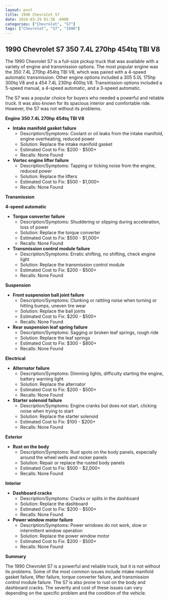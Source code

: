 ```yaml
---
layout: post
title: 1990 Chevrolet S7
date: 2024-03-29 01:38 -0400
categories: ["Chevrolet", "S7"]
tags: ["Chevrolet", "S7", "1990"]
---
```

## 1990 Chevrolet S7 350 7.4L 270hp 454tq TBI V8

The 1990 Chevrolet S7 is a full-size pickup truck that was available with a variety of engine and transmission options. The most popular engine was the 350 7.4L 270hp 454tq TBI V8, which was paired with a 4-speed automatic transmission. Other engine options included a 305 5.0L 175hp 300tq V8 and a 454 7.4L 230hp 400tq V8. Transmission options included a 5-speed manual, a 4-speed automatic, and a 3-speed automatic.

The S7 was a popular choice for buyers who needed a powerful and reliable truck. It was also known for its spacious interior and comfortable ride. However, the S7 was not without its problems.

**Engine**
**350 7.4L 270hp 454tq TBI V8**

* **Intake manifold gasket failure**
    * Description/Symptoms: Coolant or oil leaks from the intake manifold, engine overheating, reduced power
    * Solution: Replace the intake manifold gasket
    * Estimated Cost to Fix: $200 - $500+
    * Recalls: None Found
* **Vortec engine lifter failure**
    * Description/Symptoms: Tapping or ticking noise from the engine, reduced power
    * Solution: Replace the lifters
    * Estimated Cost to Fix: $500 - $1,000+
    * Recalls: None Found

**Transmission**

**4-speed automatic**

* **Torque converter failure**
    * Description/Symptoms: Shuddering or slipping during acceleration, loss of power
    * Solution: Replace the torque converter
    * Estimated Cost to Fix: $500 - $1,000+
    * Recalls: None Found
* **Transmission control module failure**
    * Description/Symptoms: Erratic shifting, no shifting, check engine light
    * Solution: Replace the transmission control module
    * Estimated Cost to Fix: $200 - $500+
    * Recalls: None Found

**Suspension**

* **Front suspension ball joint failure**
    * Description/Symptoms: Clunking or rattling noise when turning or hitting bumps, uneven tire wear
    * Solution: Replace the ball joints
    * Estimated Cost to Fix: $200 - $500+
    * Recalls: None Found
* **Rear suspension leaf spring failure**
    * Description/Symptoms: Sagging or broken leaf springs, rough ride
    * Solution: Replace the leaf springs
    * Estimated Cost to Fix: $300 - $800+
    * Recalls: None Found

**Electrical**

* **Alternator failure**
    * Description/Symptoms: Dimming lights, difficulty starting the engine, battery warning light
    * Solution: Replace the alternator
    * Estimated Cost to Fix: $200 - $500+
    * Recalls: None Found
* **Starter solenoid failure**
    * Description/Symptoms: Engine cranks but does not start, clicking noise when trying to start
    * Solution: Replace the starter solenoid
    * Estimated Cost to Fix: $100 - $200+
    * Recalls: None Found

**Exterior**

* **Rust on the body**
    * Description/Symptoms: Rust spots on the body panels, especially around the wheel wells and rocker panels
    * Solution: Repair or replace the rusted body panels
    * Estimated Cost to Fix: $500 - $2,000+
    * Recalls: None Found

**Interior**

* **Dashboard cracks**
    * Description/Symptoms: Cracks or splits in the dashboard
    * Solution: Replace the dashboard
    * Estimated Cost to Fix: $200 - $500+
    * Recalls: None Found
* **Power window motor failure**
    * Description/Symptoms: Power windows do not work, slow or intermittent window operation
    * Solution: Replace the power window motor
    * Estimated Cost to Fix: $200 - $500+
    * Recalls: None Found

**Summary**

The 1990 Chevrolet S7 is a powerful and reliable truck, but it is not without its problems. Some of the most common issues include intake manifold gasket failure, lifter failure, torque converter failure, and transmission control module failure. The S7 is also prone to rust on the body and dashboard cracks. The severity and cost of these issues can vary depending on the specific problem and the condition of the vehicle.
